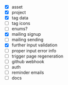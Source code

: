 - [x] asset
- [x] project
- [x] tag data
- [ ] tag icons
- [ ] enums?
- [x] mailing signup
- [ ] mailing sending
- [x] further input validation
- [ ] proper input error info
- [ ] trigger page regeneration
- [ ] github webhook
- [ ] auth
- [ ] reminder emails
- [ ] docs